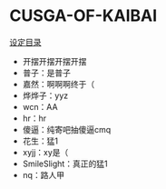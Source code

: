 # CUSGA-OF-KAIBAI

[设定目录](设定/README.md)

- 开摆开摆开摆开摆
- 普子：是普子
- 嘉然：啊啊啊终于（
- 烨烨子：yyz
- wcn：AA
- hr：hr
- 傻逼：纯寄吧抽傻逼cmq
- 花生：猛1
- xyjj：xy是（
- SmileSlight：真正的猛1
- nq：路人甲

